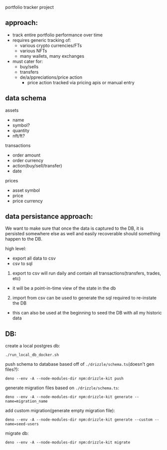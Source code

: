 portfolio tracker project

## approach:
- track entire portfolio performance over time
- requires generic tracking of: 
    - various crypto currencies/FTs
    - various NFTs
    - many wallets, many exchanges
- must cater for:
    - buy/sells
    - transfers
    - de/a/ppreciations/price action
        - price action tracked via pricing apis or manual entry

## data schema

assets
- name
- symbol?
- quantity
- nft/ft?

transactions
- order amount
- order currency
- action(buy/sell/transfer)
- date

prices
- asset symbol
- price
- price currency

## data persistance approach:
We want to make sure that once the data is captured to the DB, it is persisted somewhere else as well and easily recoverable should something happen to the DB.

high level:
- export all data to csv
- csv to sql

1. export to csv will run daily and contain all transactions(transfers, trades, etc)
- it will be a point-in-time view of the state in the db
2. import from csv can be used to generate the sql required to re-instate the DB
- this can also be used at the beginning to seed the DB with all my historic data

## DB:

create a local postgres db:
```
./run_local_db_docker.sh
```

push schema to database based off of `./drizzle/schema.ts`(doesn't gen files?):
```
deno --env -A --node-modules-dir npm:drizzle-kit push
```

generate migration files based on `./drizzle/schema.ts`:
```
deno --env -A --node-modules-dir npm:drizzle-kit generate --name=migration_name
```

add custom migration(generate empty migration file):
```
deno --env -A --node-modules-dir npm:drizzle-kit generate --custom --name=seed-users
```

migrate db:
```
deno --env -A --node-modules-dir npm:drizzle-kit migrate
```

